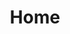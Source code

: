 ---
layout: index
lang: en
locale: en_US
title: Home
description: 
image_banner_link: 
sitemap: false
permalink: /
---